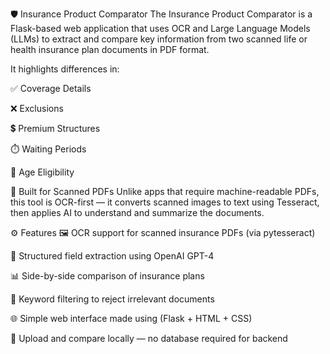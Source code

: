 🛡️ Insurance Product Comparator
The Insurance Product Comparator is a Flask-based web application that uses OCR and Large Language Models (LLMs) to extract and compare key information from two scanned life or health insurance plan documents in PDF format.

It highlights differences in:

✅ Coverage Details

❌ Exclusions

💲 Premium Structures

⏱️ Waiting Periods

🧓 Age Eligibility


📸 Built for Scanned PDFs
Unlike apps that require machine-readable PDFs, this tool is OCR-first — it converts scanned images to text using Tesseract, then applies AI to understand and summarize the documents.

⚙️ Features
🖼️ OCR support for scanned insurance PDFs (via pytesseract)

🤖 Structured field extraction using OpenAI GPT-4

📊 Side-by-side comparison of insurance plans

🧪 Keyword filtering to reject irrelevant documents

🌐 Simple web interface made using (Flask + HTML + CSS)

📁 Upload and compare locally — no database required for backend
